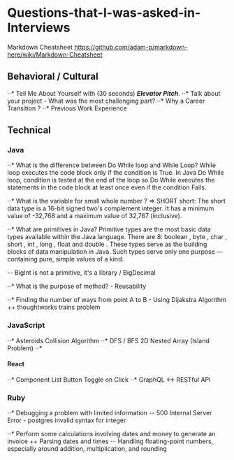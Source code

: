 # Questions-that-I-was-asked-in-Interviews

Markdown Cheatsheet
https://github.com/adam-p/markdown-here/wiki/Markdown-Cheatsheet

## Behavioral / Cultural

⋅⋅* Tell Me About Yourself with (30 seconds) **_Elevator Pitch_**. 
⋅⋅* Talk about your project - What was the most challenging part? 
⋅⋅* Why a Career Transition ? 
⋅⋅* Previous Work Experience


## Technical

### Java

⋅⋅* What is the difference between Do While loop and While Loop? 
While loop executes the code block only if the condition is True. In Java Do While loop, condition is tested at the end of the loop so Do While executes the statements in the code block at least once even if the condition Fails.

⋅⋅* What is the variable for small whole number ? => SHORT 
short: The short data type is a 16-bit signed two's complement integer. It has a minimum value of -32,768 and a maximum value of 32,767 (inclusive).

⋅⋅* What are primitives in Java?
Primitive types are the most basic data types available within the Java language. There are 8: boolean , byte , char , short , int , long , float and double . These types serve as the building blocks of data manipulation in Java. Such types serve only one purpose — containing pure, simple values of a kind.

-- BigInt is not a primitive, it's a library / BigDecimal

⋅⋅*  What is the purpose of method? - Reusability

⋅⋅* Finding the number of ways from point A to B - Using Dijakstra Algorithm 
++ thoughtworks trains problem



### JavaScript

⋅⋅* Asteroids Collision Algorithm
⋅⋅* DFS / BFS 2D Nested Array (Island Problem) 
⋅⋅* 

#### React 
⋅⋅* Component List Button Toggle on Click 
⋅⋅* GraphQL <-> RESTful API 


### Ruby

⋅⋅* Debugging a problem with limited information
 -- 500 Internal Server Error - postgres invalid syntax for integer

⋅⋅* Perform some calculations involving dates and money to generate an invoice
 ++ Parsing dates and times
 ⋅⋅⋅ Handling floating-point numbers, especially around addition, multiplication, and rounding
